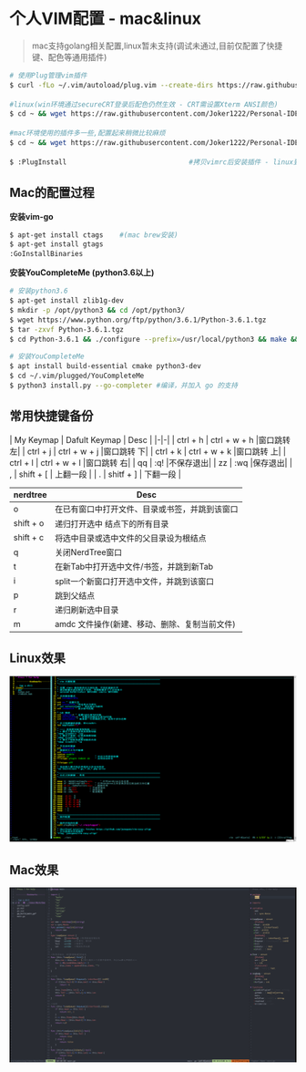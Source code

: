 # 个人VIM配置 - mac&linux

> mac支持golang相关配置,linux暂未支持(调试未通过,目前仅配置了快捷键、配色等通用插件)

~~~bash
# 使用Plug管理vim插件
$ curl -fLo ~/.vim/autoload/plug.vim --create-dirs https://raw.githubusercontent.com/junegunn/vim-plug/master/plug.vim

#linux(win环境通过secureCRT登录后配色仍然生效 - CRT需设置Xterm ANSI颜色)
$ cd ~ && wget https://raw.githubusercontent.com/Joker1222/Personal-IDE-Config/main/vim/linux_secureCRT.vimrc && mv linux_secureCRT.vimrc .vimrc  

#mac环境使用的插件多一些,配置起来稍微比较麻烦
$ cd ~ && wget https://raw.githubusercontent.com/Joker1222/Personal-IDE-Config/main/vim/mac_iterm.vimrc && mv mac_iterm.vimrc .vimrc      

$ :PlugInstall                              #拷贝vimrc后安装插件 - linux到这一步就ok了
~~~

## Mac的配置过程

**安装vim-go**
~~~bash
$ apt-get install ctags    #(mac brew安装)
$ apt-get install gtags 
:GoInstallBinaries
~~~

**安装YouCompleteMe (python3.6以上)**
~~~bash
# 安装python3.6
$ apt-get install zlib1g-dev 
$ mkdir -p /opt/python3 && cd /opt/python3/
$ wget https://www.python.org/ftp/python/3.6.1/Python-3.6.1.tgz
$ tar -zxvf Python-3.6.1.tgz
$ cd Python-3.6.1 && ./configure --prefix=/usr/local/python3 && make && make install
~~~

~~~bash
# 安装YouCompleteMe
$ apt install build-essential cmake python3-dev
$ cd ~/.vim/plugged/YouCompleteMe
$ python3 install.py --go-completer #编译，并加入 go 的支持
~~~

## 常用快捷键备份

| My Keymap | Dafult Keymap | Desc | 
|-|-|
| ctrl + h | ctrl + w + h |窗口跳转 左|
| ctrl + j | ctrl + w + j |窗口跳转 下|
| ctrl + k | ctrl + w + k |窗口跳转 上|
| ctrl + l | ctrl + w + l |窗口跳转 右|
| qq | :q! |不保存退出|
| zz | :wq |保存退出|
| , | shift + [ | 上翻一段 |
| . | shitf + ] | 下翻一段 |

| nerdtree |  Desc | 
|-|-|
| o | 在已有窗口中打开文件、目录或书签，并跳到该窗口|
| shift + o | 递归打开选中 结点下的所有目录|
| shift + c | 将选中目录或选中文件的父目录设为根结点|
| q | 关闭NerdTree窗口|
| t | 在新Tab中打开选中文件/书签，并跳到新Tab |
| i | split一个新窗口打开选中文件，并跳到该窗口|
| p | 跳到父结点 |
| r | 递归刷新选中目录 |
| m | amdc 文件操作(新建、移动、删除、复制当前文件) |

## Linux效果
![linux vim show](../png/linux_vim_show.png)

## Mac效果
![mac vim show](../png/mac_vim_show.png)



